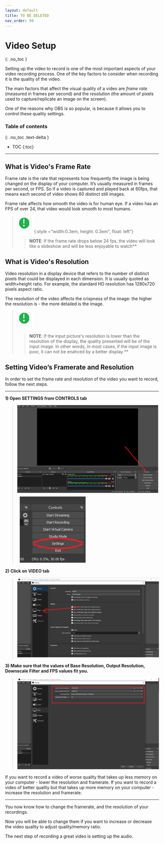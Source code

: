 ```yaml
---
layout: default
title: TO BE DELETED
nav_order: 99
---
```


# Video Setup
{: .no_toc }


Setting up the video to record is one of the most important aspects of your video recording process. One of the key factors to consider when recording it is the quality of the video.

The main factors that affect the visual quality of a video are _frame rate_ (measured in frames per second) and the _resolution_ (the amount of pixels used to capture/replicate an image on the screen).

One of the reasons why OBS is so popular, is because it allows you to control these quality settings. 

### Table of contents
{: .no_toc .text-delta }
* TOC
{:toc}

---
## What is Video's Frame Rate

Frame rate is the rate that represents how frequently the image is being changed on the display of your computer. It’s usually measured in frames per second, or FPS. So if a video is captured and played back at 60fps, that means each second of video shows 60 distinct still images.

Frame rate affects how smooth the video is for human eye. If a video has an FPS of over 24, that video would look smooth to most humans.

>![Note Icon](https://github.com/alsash110/comm-2216-obs/blob/gh-pages/assets/images/note-icon.png?raw=true "note tab"){:style ="width:0.3em, height: 0.3em", float: left"}
>> **NOTE**: If the frame rate drops below 24 fps, the video will look like a slideshow and will be less enjoyable to watch**

## What is Video's Resolution

Video resolution in a display device that refers to the number of distinct pixels that could be displayed in each dimension. It is usually quoted as width×height ratio. For example, the standard HD resolution has 1280x720 pixels aspect ratio.

The resolution of the video affects the crispness of the image: the higher the resolution is - the more detailed is the image.

>![Note Icon](https://github.com/alsash110/comm-2216-obs/blob/gh-pages/assets/images/note-icon.png?raw=true "note tab")
>> **NOTE**: If the input picture's resolution is lower than the resolution of the display, the quality presented will be of the input image. In other words, in most cases, if the input image is poor, it can not be enahced by a better display.**

## Setting Video’s Framerate and Resolution

In order to set the frame rate and resolution of the video you want to record, follow the next steps.

---


**1) Open SETTINGS from CONTROLS tab**

>![Settings open](https://github.com/alsash110/comm-2216-obs/blob/gh-pages/assets/images/vid-1-set.png?raw=true "settings tab")
>![Settings closeup](https://github.com/alsash110/comm-2216-obs/blob/gh-pages/assets/images/vid-1-set1.png?raw=true "settings tab closer")


**2) Click on VIDEO tab**

>![Video open](https://github.com/alsash110/comm-2216-obs/blob/gh-pages/assets/images/vid-2-set.png?raw=true "video tab")

**3) Make sure that the values of Base Resolution, Output Resolution, Downscale Filter and FPS values fit you.**

>![FPS Res open](https://github.com/alsash110/comm-2216-obs/blob/gh-pages/assets/images/vid-3-set.png?raw=true "settings tab")

If you want to record a video of worse quality that takes up less memory on your computer - lower the resolution and framerate.
If you want to record a video of better quality but that takes up more memory on your computer - increase the resolution and framerate.

---

You now know how to change the framerate, and the resolution of your recordings. 

Now you will be able to change them if you want to increase or decrease the video quality to adjust quality/memory ratio.

The next step of recording a great video is setting up the audio.
